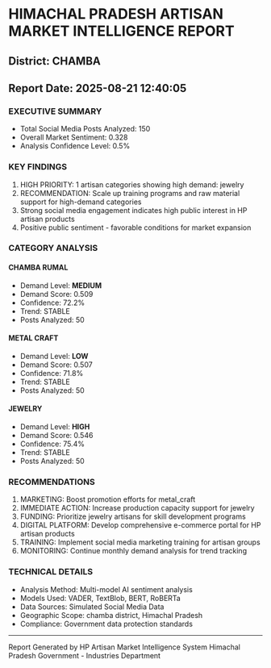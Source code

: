 # HIMACHAL PRADESH ARTISAN MARKET INTELLIGENCE REPORT
## District: CHAMBA
## Report Date: 2025-08-21 12:40:05

### EXECUTIVE SUMMARY
- Total Social Media Posts Analyzed: 150
- Overall Market Sentiment: 0.328
- Analysis Confidence Level: 0.5%

### KEY FINDINGS
1. HIGH PRIORITY: 1 artisan categories showing high demand: jewelry
2. RECOMMENDATION: Scale up training programs and raw material support for high-demand categories
3. Strong social media engagement indicates high public interest in HP artisan products
4. Positive public sentiment - favorable conditions for market expansion

### CATEGORY ANALYSIS

#### CHAMBA RUMAL
- Demand Level: **MEDIUM**
- Demand Score: 0.509
- Confidence: 72.2%
- Trend: STABLE
- Posts Analyzed: 50

#### METAL CRAFT
- Demand Level: **LOW**
- Demand Score: 0.507
- Confidence: 71.8%
- Trend: STABLE
- Posts Analyzed: 50

#### JEWELRY
- Demand Level: **HIGH**
- Demand Score: 0.546
- Confidence: 75.4%
- Trend: STABLE
- Posts Analyzed: 50

### RECOMMENDATIONS
1. MARKETING: Boost promotion efforts for metal_craft
2. IMMEDIATE ACTION: Increase production capacity support for jewelry
3. FUNDING: Prioritize jewelry artisans for skill development programs
4. DIGITAL PLATFORM: Develop comprehensive e-commerce portal for HP artisan products
5. TRAINING: Implement social media marketing training for artisan groups
6. MONITORING: Continue monthly demand analysis for trend tracking

### TECHNICAL DETAILS
- Analysis Method: Multi-model AI sentiment analysis
- Models Used: VADER, TextBlob, BERT, RoBERTa
- Data Sources: Simulated Social Media Data
- Geographic Scope: chamba district, Himachal Pradesh
- Compliance: Government data protection standards

---
Report Generated by HP Artisan Market Intelligence System
Himachal Pradesh Government - Industries Department
